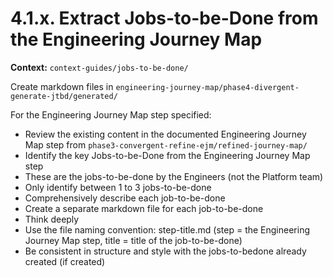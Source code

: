 # 4.1.x. Extract Jobs-to-be-Done from the Engineering Journey Map

**Context:** `context-guides/jobs-to-be-done/`

Create markdown files in `engineering-journey-map/phase4-divergent-generate-jtbd/generated/`

For the Engineering Journey Map step specified:
- Review the existing content in the documented Engineering Journey Map step from `phase3-convergent-refine-ejm/refined-journey-map/`
- Identify the key Jobs-to-be-Done from the Engineering Journey Map step
- These are the jobs-to-be-done by the Engineers (not the Platform team)
- Only identify between 1 to 3 jobs-to-be-done
- Comprehensively describe each job-to-be-done
- Create a separate markdown file for each job-to-be-done
- Think deeply
- Use the file naming convention: step-title.md (step = the Engineering Journey Map step, title = title of the job-to-be-done)
- Be consistent in structure and style with the jobs-to-bedone already created (if created)
